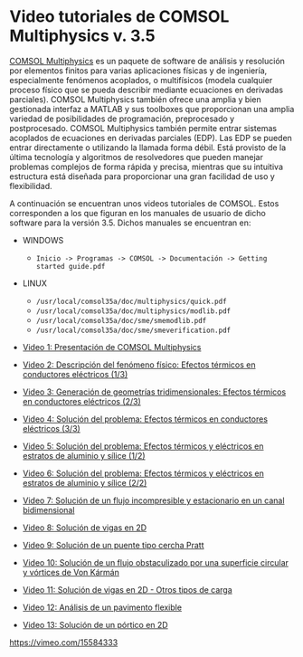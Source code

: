 # Video tutoriales de COMSOL Multiphysics v. 3.5

[COMSOL Multiphysics](ttp://www.comsol.com/) es un paquete de software de análisis y resolución por elementos finitos para varias aplicaciones físicas y de ingeniería, especialmente fenómenos acoplados, o multifísicos (modela cualquier proceso físico que se pueda describir mediante ecuaciones en derivadas parciales). COMSOL Multiphysics también ofrece una amplia y bien gestionada interfaz a MATLAB y sus toolboxes que proporcionan una amplia variedad de posibilidades de programación, preprocesado y postprocesado. COMSOL Multiphysics también permite entrar sistemas acoplados de ecuaciones en derivadas parciales (EDP). Las EDP se pueden entrar directamente o utilizando la llamada forma débil. Está provisto de la última tecnología y algoritmos de resolvedores que pueden manejar problemas complejos de forma rápida y precisa, mientras que su intuitiva estructura está diseñada para proporcionar una gran facilidad de uso y flexibilidad.

A continuación se encuentran unos videos tutoriales de COMSOL. Estos corresponden a los que figuran en los manuales de usuario de dicho software para la versión 3.5. Dichos manuales se encuentran en:

* WINDOWS
  * `Inicio -> Programas -> COMSOL -> Documentación -> Getting started guide.pdf`

* LINUX
  * `/usr/local/comsol35a/doc/multiphysics/quick.pdf`
  * `/usr/local/comsol35a/doc/multiphysics/modlib.pdf`
  * `/usr/local/comsol35a/doc/sme/smemodlib.pdf`
  * `/usr/local/comsol35a/doc/sme/smeverification.pdf`

* [Video 1: Presentación de COMSOL Multiphysics](https://vimeo.com/10272402)
* [Video 2: Descripción del fenómeno físico: Efectos térmicos en conductores eléctricos (1/3)](https://vimeo.com/10467882)
* [Video 3: Generación de geometrías tridimensionales: Efectos térmicos en conductores eléctricos (2/3)](https://vimeo.com/10757170)
* [Video 4: Solución del problema: Efectos térmicos en conductores eléctricos (3/3)](https://vimeo.com/10783573)
* [Video 5: Solución del problema: Efectos térmicos y eléctricos en estratos de aluminio y sílice (1/2)](https://vimeo.com/11045745)
* [Video 6: Solución del problema: Efectos térmicos y eléctricos en estratos de aluminio y sílice (2/2)](https://vimeo.com/11243809)
* [Video 7: Solución de un flujo incompresible y estacionario en un canal bidimensional](https://vimeo.com/11438223)
* [Video 8: Solución de vigas en 2D](https://vimeo.com/14627937)
* [Video 9: Solución de un puente tipo cercha Pratt](https://vimeo.com/14629727)
* [Video 10: Solución de un flujo obstaculizado por una superficie circular y vórtices de Von Kármán](https://vimeo.com/14872449)
* [Video 11: Solución de vigas en 2D - Otros tipos de carga](https://vimeo.com/15584333)
* [Video 12: Análisis de un pavimento flexible](https://vimeo.com/18708349)
* [Video 13: Solución de un pórtico en 2D](https://vimeo.com/18965162)

https://vimeo.com/15584333